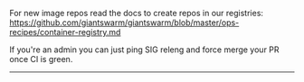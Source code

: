 
For new image repos read the docs to create repos in our registries:
https://github.com/giantswarm/giantswarm/blob/master/ops-recipes/container-registry.md

If you're an admin you can just ping SIG releng and force merge your PR once CI is green.

---
